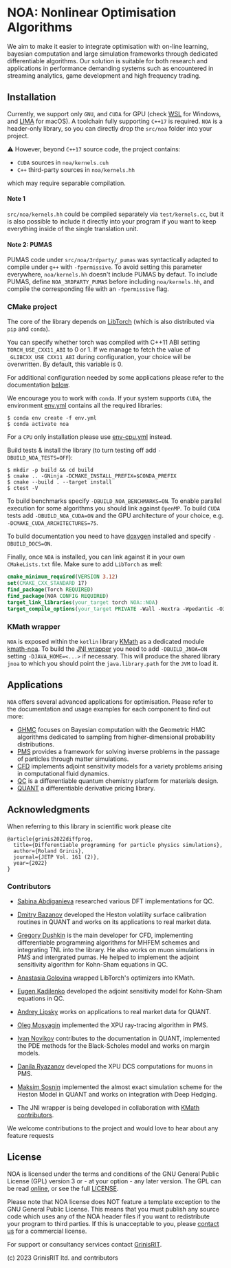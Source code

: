# NOA: Nonlinear Optimisation Algorithms

We aim to make it easier to integrate optimisation with on-line learning, bayesian computation and 
large simulation frameworks through dedicated differentiable algorithms. 
Our solution is suitable for both research 
and applications in performance demanding systems 
such as encountered in streaming analytics, game development 
and high frequency trading.

## Installation 

Currently, we support only `GNU`, and `CUDA` for GPU 
(check [WSL](https://docs.nvidia.com/cuda/wsl-user-guide/index.html) for Windows,
and [LIMA](https://github.com/lima-vm/lima) for macOS).
A toolchain fully supporting `C++17` is required.
`NOA` is a header-only library, so you can directly 
drop the `src/noa` folder into your project.

:warning: However, beyond `C++17` source code, the project contains:
* `CUDA` sources in `noa/kernels.cuh`
* `C++` third-party sources in `noa/kernels.hh`

which may require separable compilation.

#### Note 1
`src/noa/kernels.hh` could be compiled separately via `test/kernels.cc`, but it is also possible to include it directly into your program if you want to keep everything inside of the single translation unit.
#### Note 2: PUMAS
PUMAS code under `src/noa/3rdparty/_pumas` was syntactically adapted to compile under `g++` with `-fpermissive`.
To avoid setting this parameter everywhere, `noa/kernels.hh` doesn't include PUMAS by defaut.
To include PUMAS, define `NOA_3RDPARTY_PUMAS` before including `noa/kernels.hh`, and compile the corresponding file with an `-fpermissive` flag.

### CMake project
The core of the library depends on 
[LibTorch](https://pytorch.org/get-started/locally) 
(which is also distributed via `pip` and `conda`).

You can specify whether torch was compiled with C++11 ABI 
setting `TORCH_USE_CXX11_ABI` to 0 or 1. 
If we manage to fetch the value of `_GLIBCXX_USE_CXX11_ABI`
during configuration, your choice will be overwritten.
By default, this variable is 0.


For additional configuration needed by some applications
please refer to the documentation [below](#applications).

We encourage you to work with `conda`. 
If your system supports `CUDA`, the environment [env.yml](env.yml) 
contains all the required libraries:
```
$ conda env create -f env.yml
$ conda activate noa
```
For a `CPU` only installation please use [env-cpu.yml](env-cpu.yml) instead.

Build tests & install the library 
(to turn testing off add `-DBUILD_NOA_TESTS=OFF`):
```
$ mkdir -p build && cd build
$ cmake .. -GNinja -DCMAKE_INSTALL_PREFIX=$CONDA_PREFIX
$ cmake --build . --target install
$ ctest -V
```
To build benchmarks specify `-DBUILD_NOA_BENCHMARKS=ON`. 
To enable parallel execution for some algorithms you should link against `OpenMP`.
To build `CUDA` tests add `-DBUILD_NOA_CUDA=ON` 
and the  GPU architecture of your choice,
e.g. `-DCMAKE_CUDA_ARCHITECTURES=75`.

To build documentation you need to have [doxygen](https://doxygen.nl/) installed and 
specify `-DBUILD_DOCS=ON`.

Finally, once `NOA` is installed, 
you can link against it in your own `CMakeLists.txt` file.
Make sure to add `LibTorch` as well:
```cmake
cmake_minimum_required(VERSION 3.12)
set(CMAKE_CXX_STANDARD 17)
find_package(Torch REQUIRED)
find_package(NOA CONFIG REQUIRED)
target_link_libraries(your_target torch NOA::NOA)
target_compile_options(your_target PRIVATE -Wall -Wextra -Wpedantic -O3)
```

### KMath wrapper
`NOA` is exposed within the `kotlin` library
[KMath](https://github.com/mipt-npm/kmath) as a dedicated module
[kmath-noa](https://github.com/mipt-npm/kmath/tree/feature/noa/kmath-noa).
To build the [JNI wrapper](jnoa) you need to add `-DBUILD_JNOA=ON` setting `-DJAVA_HOME=<...>` if necessary. 
This will produce the shared library `jnoa` to which
you should point the `java.library.path` for the `JVM` to load it.

## Applications

`NOA` offers several advanced applications for optimisation. 
Please refer to the documentation and usage examples 
for each component to find out more:
* [GHMC](docs/ghmc) focuses on Bayesian computation 
with the Geometric HMC algorithms dedicated to sampling 
from higher-dimensional probability distributions. 
* [PMS](docs/pms) provides a framework for solving inverse problems
in the passage of particles through matter simulations. 
* [CFD](docs/cfd) implements adjoint sensitivity models for a variety 
problems arising in computational fluid dynamics.
* [QC](docs/qc) is a differentiable quantum chemistry platform for materials design.
* [QUANT](docs/quant) a differentiable derivative 
pricing library.

## Acknowledgments

When referring to this library in scientific work please cite

```
@article{grinis2022diffprog,
  title={Differentiable programming for particle physics simulations},
  author={Roland Grinis},
  journal={JETP Vol. 161 (2)},
  year={2022}
}
```

### Contributors

* [Sabina Abdiganieva](https://github.com/abdiganieva) researched various DFT implementations 
for QC.

* [Dmitry Bazanov](https://github.com/zugzvangg) developed the Heston volatility surface calibration
routines in QUANT and works on its applications to real market data. 

* [Gregory Dushkin](https://github.com/GregTheMadMonk) is the main developer for CFD, implementing 
differentiable programming algorithms for MHFEM schemes and integrating TNL into the library. 
He also works on muon simulations in PMS and intergrated pumas.
He helped to implement the adjoint sensitivity algorithm for Kohn-Sham equations in QC.

* [Anastasia Golovina](https://github.com/a-tass) wrapped LibTorch's optimizers
into KMath.

* [Eugen Kadilenko](https://github.com/ruthenium96) developed the adjoint sensitivity
model for Kohn-Sham equations in QC.

* [Andrey Lipsky](https://github.com/Molozey) works on applications to real
market data for QUANT.

* [Oleg Mosyagin](https://github.com/F5DXWsqPme) implemented the XPU ray-tracing
algorithm in PMS.

* [Ivan Novikov](https://github.com/mrFendel) contributes to the documentation
in QUANT, implemented the PDE methods for the Black-Scholes 
model and works on margin models.

* [Danila Ryazanov](https://github.com/DanilaSR) developed the XPU DCS 
computations for muons in PMS.

* [Maksim Sosnin](https://github.com/mmssss) implemented the almost exact simulation
scheme for the Heston Model in QUANT and works on integration with Deep Hedging.

* The JNI wrapper is being developed in collaboration with 
[KMath contributors](https://github.com/mipt-npm/kmath/graphs/contributors).

We welcome contributions to the project 
and would love to hear about any feature requests

## License

NOA is licensed under the terms and conditions of the GNU General
Public License (GPL) version 3 or - at your option - any later
version. The GPL can be read [online](https://www.gnu.org/licenses/gpl-3.0.en.html), 
or see the full [LICENSE](LICENSE).

Please note that NOA license does NOT feature a
template exception to the GNU General Public License. This means that
you must publish any source code which uses any of the NOA header
files if you want to redistribute your program to third parties. If
this is unacceptable to you, please [contact us](info@grinisrit.com) 
for a commercial license.

For support or consultancy services 
contact [GrinisRIT](https://www.grinisrit.com).

(c) 2023 GrinisRIT ltd. and contributors

